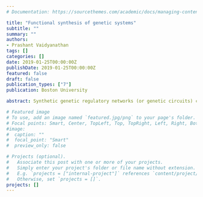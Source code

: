 ```yaml
---
# Documentation: https://sourcethemes.com/academic/docs/managing-content/

title: "Functional synthesis of genetic systems"
subtitle: ""
summary: ""
authors:
- Prashant Vaidyanathan
tags: []
categories: []
date: 2019-01-25T00:00:00Z
publishDate: 2019-01-25T00:00:00Z
featured: false
draft: false
publication_types: ["7"]
publication: Boston University

abstract: Synthetic genetic regulatory networks (or genetic circuits) can operate in complex biochemical environments to process and manipulate biological information to produce a desired behavior. The ability to engineer such genetic circuits has wide-ranging applications in various fields such as therapeutics, energy, agriculture, and environmental remediation. However, engineering multilevel genetic circuits quickly and reliably is a big challenge in the field of synthetic biology. This difficulty can partly be attributed to the growing complexity of biology. But some of the predominant challenges include the absence of formal specifications -- that describe precise desired behavior of these biological systems, as well as a lack of computational and mathematical frameworks -- that enable rapid in-silico design and synthesis of genetic circuits. This thesis introduces two major frameworks to reliably design genetic circuits. The first implementation focuses on a framework that enables synthetic biologists to encode Boolean logic functions into living cells. Using high-level hardware description language to specify the desired behavior of a genetic logic circuit, this framework describes how, given a library of genetic gates, logic synthesis can be applied to synthesize a multilevel genetic circuit, while accounting for biological constraints such as 'signal matching', 'crosstalk', and 'genetic context effects'. This framework has been implemented in a tool called Cello, which was applied to design 60 circuits for Escherichia coli, where the circuit function was specified using Verilog code and transformed to a DNA sequence. Across all these circuits, 92% of the output states functioned as predicted. The second implementation focuses on a framework to design complex genetic systems where the focus is on how the system behaves over time instead of its behavior at steady-state. Using Signal Temporal Logic (STL) -- a formalism used to specify properties of dense-time real-valued signals, biologists can specify very precise temporal behaviors of a genetic system. The framework describes how genetic circuits that are built from a well characterized library of DNA parts, can be scored by quantifying the 'degree of robustness' of in-silico simulations against an STL formula. Using formal verification, experimental data can be used to validate these in-silico designs. In this framework, the design space is also explored to predict external controls (such as approximate small molecule concentrations) that might be required to achieve a desired temporal behavior. This framework has been implemented in a tool called Phoenix.

# Featured image
# To use, add an image named `featured.jpg/png` to your page's folder.
# Focal points: Smart, Center, TopLeft, Top, TopRight, Left, Right, BottomLeft, Bottom, BottomRight.
#image: 
#  caption: ""
#  focal_point: "Smart"
#  preview_only: false

# Projects (optional).
#   Associate this post with one or more of your projects.
#   Simply enter your project's folder or file name without extension.
#   E.g. `projects = ["internal-project"]` references `content/project/deep-learning/index.md`.
#   Otherwise, set `projects = []`.
projects: []
---
```

